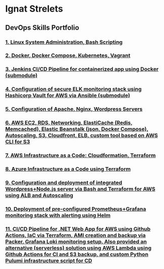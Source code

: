 # Ignat Strelets 
## DevOps Skills Portfolio


### [1. Linux System Administration, Bash Scripting](1.Linux)
### [2. Docker, Docker Compose, Kubernetes, Vagrant](2.Containers-VMs)
### [3. Jenkins CI/CD Pipeline for containerized app using Docker (submodule)](3.Jenkins)
### [4. Configuration of secure ELK monitoring stack using Hashicorp Vault for AWS via Ansible (submodule)](4.Ansible)
### [5. Configuration of Apache, Nginx, Wordpress Servers](5.Extras)
### [6. AWS EC2, RDS, Networking, ElastiCache (Redis, Memcached), Elastic Beanstalk (json, Docker Compose), Autoscaling, S3, Cloudfront, ELB, custom tool based on AWS CLI for S3](6.AWS)
### [7. AWS Infrastructure as a Code: Cloudformation, Terraform](7.Cloudformation-Terraform)
### [8. Azure Infrastructure as a Code using Terraform](8.Azure)
### [9. Configuration and deployment of integrated Wordpress+Node.js server via Bash and Terraform for AWS using ALB and Autoscaling](9.Terraform-Bash)
### [10. Deployment of pre-configured Prometheus+Grafana monitoring stack with alerting using Helm ](10.Monitoring)
### [11. CI/CD Pipeline for .NET Web App for AWS using Github Actions, IaC via Terraform, AMI creation and backup via Packer, Grafana Loki monitoring setup. Also provided an alternative (serverless) solution using AWS Lambda using Github Actions for CI and S3 backup, and custom Python Pulumi infrastructure script for CD](11..NET-CI-CD-IaC)

